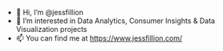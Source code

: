- 👋 Hi, I’m @jessfillion
- 👀 I’m interested in Data Analytics, Consumer Insights & Data Visualization projects
- 📫 You can find me at https://www.jessfillion.com/

<!---
jessfillion/jessfillion is a ✨ special ✨ repository because its `README.md` (this file) appears on your GitHub profile.
You can click the Preview link to take a look at your changes.
--->
